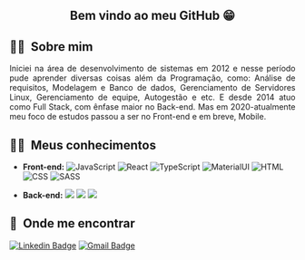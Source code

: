 <h2 align="center">Bem vindo ao meu GitHub 😁</h2>

## 🙋‍♂️ &nbsp;Sobre mim

<p align="justify">
  Iniciei na área de desenvolvimento de sistemas em 2012 e nesse período pude aprender diversas coisas além da Programação, como: Análise de requisitos, Modelagem e Banco de dados, Gerenciamento de Servidores Linux, Gerenciamento de equipe, Autogestão e etc. E desde 2014 atuo como Full Stack, com ênfase maior no Back-end. Mas em 2020-atualmente meu foco de estudos passou a ser no Front-end e em breve, Mobile.
</p>

## 👩‍💻 &nbsp;Meus conhecimentos
  - **Front-end:** ![JavaScript](https://img.shields.io/badge/-JavaScript-333333?style=flat&logo=javascript) ![React](https://img.shields.io/badge/-React-333333?style=flat&logo=react) ![TypeScript](https://img.shields.io/badge/-TypeScript-333333?style=flat&logo=typescript) ![MaterialUI](https://img.shields.io/badge/-Material--UI-333333?style=flat&logo=material-ui) ![HTML](https://img.shields.io/badge/-HTML5-333333?style=flat&logo=HTML5) ![CSS](https://img.shields.io/badge/-CSS-333333?style=flat&logo=CSS3&logoColor=1572B6) ![SASS](https://img.shields.io/badge/-SASS-333333?style=flat&logo=SASS)
  
  - **Back-end:** <img src="https://img.shields.io/badge/-PHP-333333?style=flat&logo=php"> <img src="https://img.shields.io/badge/-Laravel-333333?style=flat&logo=laravel"> <img src="https://img.shields.io/badge/-Node-333333?style=flat&logo=nodedotjs">

## 📍 &nbsp;Onde me encontrar

[![Linkedin Badge](https://img.shields.io/badge/-Linkedin-4169E1?style=flat-square&logo=Linkedin&logoColor=white&&link=https://www.linkedin.com/in/bryan-alves-34543119b/)](https://www.linkedin.com/in/bryan-alves-34543119b/)
[![Gmail Badge](https://img.shields.io/badge/-Gmail-c14438?style=flat-square&logo=Gmail&logoColor=white&link=mailto:info-bryanalves@gmail.com)](mailto:info-bryanalves@gmail.com)


